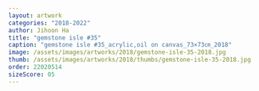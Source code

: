 ```yaml
---
layout: artwork
categories: "2018-2022"
author: Jihoon Ha
title: "gemstone isle #35"
caption: "gemstone isle #35_acrylic,oil on canvas_73×73㎝_2018"
image: /assets/images/artworks/2018/gemstone-isle-35-2018.jpg
thumb: /assets/images/artworks/2018/thumbs/gemstone-isle-35-2018.jpg
order: 22020514
sizeScore: 05
---
```


